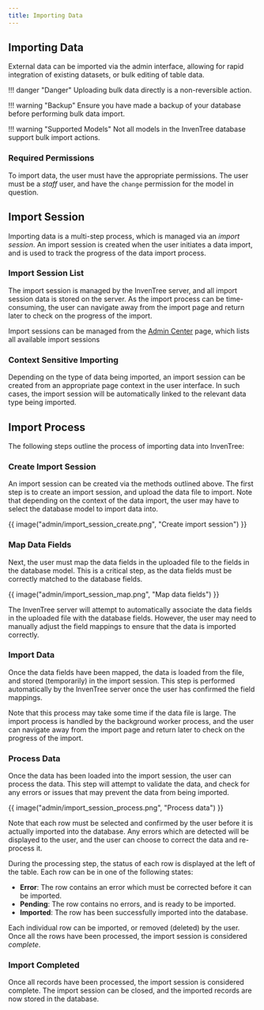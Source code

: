 ```yaml
---
title: Importing Data
---
```


## Importing Data

External data can be imported via the admin interface, allowing for rapid integration of existing datasets, or bulk editing of table data.

!!! danger "Danger"
    Uploading bulk data directly is a non-reversible action.

!!! warning "Backup"
    Ensure you have made a backup of your database before performing bulk data import.

!!! warning "Supported Models"
    Not all models in the InvenTree database support bulk import actions.

### Required Permissions

To import data, the user must have the appropriate permissions. The user must be a *staff* user, and have the `change` permission for the model in question.

## Import Session

Importing data is a multi-step process, which is managed via an *import session*. An import session is created when the user initiates a data import, and is used to track the progress of the data import process.

### Import Session List

The import session is managed by the InvenTree server, and all import session data is stored on the server. As the import process can be time-consuming, the user can navigate away from the import page and return later to check on the progress of the import.

Import sessions can be managed from the [Admin Center](./admin.md#admin-center) page, which lists all available import sessions

### Context Sensitive Importing

Depending on the type of data being imported, an import session can be created from an appropriate page context in the user interface. In such cases, the import session will be automatically linked to the relevant data type being imported.

## Import Process

The following steps outline the process of importing data into InvenTree:

### Create Import Session

An import session can be created via the methods outlined above. The first step is to create an import session, and upload the data file to import. Note that depending on the context of the data import, the user may have to select the database model to import data into.

{{ image("admin/import_session_create.png", "Create import session") }}

### Map Data Fields

Next, the user must map the data fields in the uploaded file to the fields in the database model. This is a critical step, as the data fields must be correctly matched to the database fields.

{{ image("admin/import_session_map.png", "Map data fields") }}

The InvenTree server will attempt to automatically associate the data fields in the uploaded file with the database fields. However, the user may need to manually adjust the field mappings to ensure that the data is imported correctly.

### Import Data

Once the data fields have been mapped, the data is loaded from the file, and stored (temporarily) in the import session. This step is performed automatically by the InvenTree server once the user has confirmed the field mappings.

Note that this process may take some time if the data file is large. The import process is handled by the background worker process, and the user can navigate away from the import page and return later to check on the progress of the import.

### Process Data

Once the data has been loaded into the import session, the user can process the data. This step will attempt to validate the data, and check for any errors or issues that may prevent the data from being imported.

{{ image("admin/import_session_process.png", "Process data") }}

Note that each row must be selected and confirmed by the user before it is actually imported into the database. Any errors which are detected will be displayed to the user, and the user can choose to correct the data and re-process it.

During the processing step, the status of each row is displayed at the left of the table. Each row can be in one of the following states:

- **Error**: The row contains an error which must be corrected before it can be imported.
- **Pending**: The row contains no errors, and is ready to be imported.
- **Imported**: The row has been successfully imported into the database.

Each individual row can be imported, or removed (deleted) by the user. Once all the rows have been processed, the import session is considered *complete*.

### Import Completed

Once all records have been processed, the import session is considered complete. The import session can be closed, and the imported records are now stored in the database.
